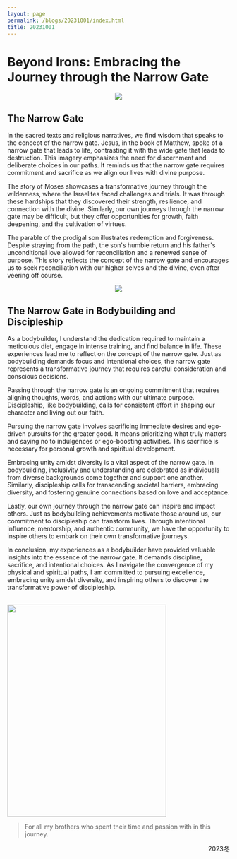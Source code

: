 ```yaml
---
layout: page
permalink: /blogs/20231001/index.html
title: 20231001
---
```


# Beyond Irons: Embracing the Journey through the Narrow Gate

<center>
<img src = "http://apollohong.github.io/images/narrow_gate.png">
</center>

## The Narrow Gate 

In the sacred texts and religious narratives, we find wisdom that speaks to the concept of the narrow gate. Jesus, in the book of Matthew, spoke of a narrow gate that leads to life, contrasting it with the wide gate that leads to destruction. This imagery emphasizes the need for discernment and deliberate choices in our paths. It reminds us that the narrow gate requires commitment and sacrifice as we align our lives with divine purpose.

The story of Moses showcases a transformative journey through the wilderness, where the Israelites faced challenges and trials. It was through these hardships that they discovered their strength, resilience, and connection with the divine. Similarly, our own journeys through the narrow gate may be difficult, but they offer opportunities for growth, faith deepening, and the cultivation of virtues.

The parable of the prodigal son illustrates redemption and forgiveness. Despite straying from the path, the son's humble return and his father's unconditional love allowed for reconciliation and a renewed sense of purpose. This story reflects the concept of the narrow gate and encourages us to seek reconciliation with our higher selves and the divine, even after veering off course.

<center>
<img src = "http://apollohong.github.io/images/bodybuilding5.jpg">
</center>

## The Narrow Gate in Bodybuilding and Discipleship

As a bodybuilder, I understand the dedication required to maintain a meticulous diet, engage in intense training, and find balance in life. These experiences lead me to reflect on the concept of the narrow gate. Just as bodybuilding demands focus and intentional choices, the narrow gate represents a transformative journey that requires careful consideration and conscious decisions.

Passing through the narrow gate is an ongoing commitment that requires aligning thoughts, words, and actions with our ultimate purpose. Discipleship, like bodybuilding, calls for consistent effort in shaping our character and living out our faith.

Pursuing the narrow gate involves sacrificing immediate desires and ego-driven pursuits for the greater good. It means prioritizing what truly matters and saying no to indulgences or ego-boosting activities. This sacrifice is necessary for personal growth and spiritual development.

Embracing unity amidst diversity is a vital aspect of the narrow gate. In bodybuilding, inclusivity and understanding are celebrated as individuals from diverse backgrounds come together and support one another. Similarly, discipleship calls for transcending societal barriers, embracing diversity, and fostering genuine connections based on love and acceptance.

Lastly, our own journey through the narrow gate can inspire and impact others. Just as bodybuilding achievements motivate those around us, our commitment to discipleship can transform lives. Through intentional influence, mentorship, and authentic community, we have the opportunity to inspire others to embark on their own transformative journeys.

In conclusion, my experiences as a bodybuilder have provided valuable insights into the essence of the narrow gate. It demands discipline, sacrifice, and intentional choices. As I navigate the convergence of my physical and spiritual paths, I am committed to pursuing excellence, embracing unity amidst diversity, and inspiring others to discover the transformative power of discipleship.


<br>

<img src="https://apollohong.github.io/images/competitionbody.jpg" width="360" height="480">

<br>

> For all my brothers who spent their time and passion with in this journey.

<p align="right">2023冬</p>
